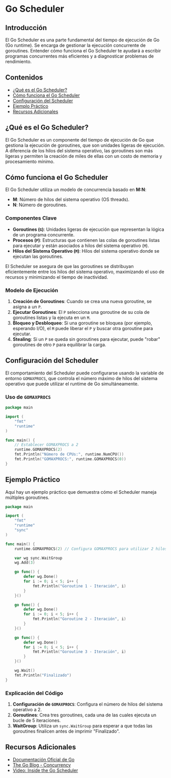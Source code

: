 # Go Scheduler

## Introducción

El Go Scheduler es una parte fundamental del tiempo de ejecución de Go (Go runtime). Se encarga de gestionar la ejecución concurrente de goroutines. Entender cómo funciona el Go Scheduler te ayudará a escribir programas concurrentes más eficientes y a diagnosticar problemas de rendimiento.

## Contenidos

- [¿Qué es el Go Scheduler?](#qué-es-el-go-scheduler)
- [Cómo funciona el Go Scheduler](#cómo-funciona-el-go-scheduler)
- [Configuración del Scheduler](#configuración-del-scheduler)
- [Ejemplo Práctico](#ejemplo-práctico)
- [Recursos Adicionales](#recursos-adicionales)

## ¿Qué es el Go Scheduler?

El Go Scheduler es un componente del tiempo de ejecución de Go que gestiona la ejecución de goroutines, que son unidades ligeras de ejecución. A diferencia de los hilos del sistema operativo, las goroutines son más ligeras y permiten la creación de miles de ellas con un costo de memoria y procesamiento mínimo.

## Cómo funciona el Go Scheduler

El Go Scheduler utiliza un modelo de concurrencia basado en **M:N**:
- **M**: Número de hilos del sistema operativo (OS threads).
- **N**: Número de goroutines.

### Componentes Clave

- **Goroutines (`G`)**: Unidades ligeras de ejecución que representan la lógica de un programa concurrente.
- **Procesos (`P`)**: Estructuras que contienen las colas de goroutines listas para ejecutar y están asociados a hilos del sistema operativo (`M`).
- **Hilos del Sistema Operativo (`M`)**: Hilos del sistema operativo donde se ejecutan las goroutines.

El Scheduler se asegura de que las goroutines se distribuyan eficientemente entre los hilos del sistema operativo, maximizando el uso de recursos y minimizando el tiempo de inactividad.

### Modelo de Ejecución

1. **Creación de Goroutines**: Cuando se crea una nueva goroutine, se asigna a un `P`.
2. **Ejecutar Goroutines**: El `P` selecciona una goroutine de su cola de goroutines listas y la ejecuta en un `M`.
3. **Bloqueo y Desbloqueo**: Si una goroutine se bloquea (por ejemplo, esperando I/O), el `M` puede liberar el `P` y buscar otra goroutine para ejecutar.
4. **Stealing**: Si un `P` se queda sin goroutines para ejecutar, puede "robar" goroutines de otro `P` para equilibrar la carga.

## Configuración del Scheduler

El comportamiento del Scheduler puede configurarse usando la variable de entorno `GOMAXPROCS`, que controla el número máximo de hilos del sistema operativo que puede utilizar el runtime de Go simultáneamente.

### Uso de `GOMAXPROCS`

```go
package main

import (
    "fmt"
    "runtime"
)

func main() {
    // Establecer GOMAXPROCS a 2
    runtime.GOMAXPROCS(2)
    fmt.Println("Número de CPUs:", runtime.NumCPU())
    fmt.Println("GOMAXPROCS:", runtime.GOMAXPROCS(0))
}
```

## Ejemplo Práctico

Aquí hay un ejemplo práctico que demuestra cómo el Scheduler maneja múltiples goroutines.

```go
package main

import (
    "fmt"
    "runtime"
    "sync"
)

func main() {
    runtime.GOMAXPROCS(2) // Configura GOMAXPROCS para utilizar 2 hilos del sistema operativo

    var wg sync.WaitGroup
    wg.Add(3)

    go func() {
        defer wg.Done()
        for i := 0; i < 5; i++ {
            fmt.Println("Goroutine 1 - Iteración", i)
        }
    }()

    go func() {
        defer wg.Done()
        for i := 0; i < 5; i++ {
            fmt.Println("Goroutine 2 - Iteración", i)
        }
    }()

    go func() {
        defer wg.Done()
        for i := 0; i < 5; i++ {
            fmt.Println("Goroutine 3 - Iteración", i)
        }
    }()

    wg.Wait()
    fmt.Println("Finalizado")
}
```

### Explicación del Código

1. **Configuración de `GOMAXPROCS`**: Configura el número de hilos del sistema operativo a 2.
2. **Goroutines**: Crea tres goroutines, cada una de las cuales ejecuta un bucle de 5 iteraciones.
3. **WaitGroup**: Utiliza un `sync.WaitGroup` para esperar a que todas las goroutines finalicen antes de imprimir "Finalizado".

## Recursos Adicionales

- [Documentación Oficial de Go](https://golang.org/doc/)
- [The Go Blog - Concurrency](https://blog.golang.org/concurrency-is-not-parallelism)
- [Video: Inside the Go Scheduler](https://www.youtube.com/watch?v=5zXAHh5tJqQ)

